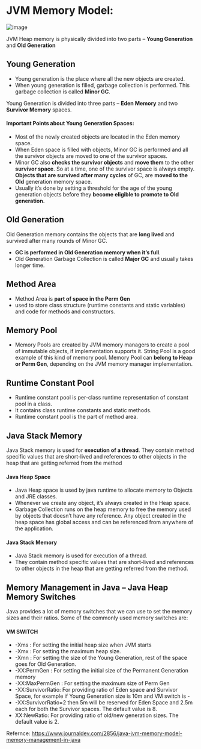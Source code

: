 # JVM Memory Model: 

![image](https://cdn.journaldev.com/wp-content/uploads/2014/05/Java-Memory-Model-450x186.png)


JVM Heap memory is physically divided into two parts – **Young Generation** and **Old Generation**

## Young Generation

+ Young generation is the place where all the new objects are created.
+ When young generation is filled, garbage collection is performed. This garbage collection is called **Minor GC**. 

Young Generation is divided into three parts – **Eden Memory** and two **Survivor Memory** spaces.


#### Important Points about Young Generation Spaces:

+ Most of the newly created objects are located in the Eden memory space.
+ When Eden space is filled with objects, Minor GC is performed and all the survivor objects are moved to one of the survivor spaces.
+ Minor GC also **checks the survivor objects** and **move them** to the other **survivor space**. So at a time, one of the survivor space is always empty. **Objects that are survived after many cycles** of GC, are **moved to the Old** generation memory space.
+ Usually it’s done by setting a threshold for the age of the young generation objects before they **become eligible to promote to Old generation.**


## Old Generation
Old Generation memory contains the objects that are **long lived** and survived after many rounds of Minor GC. 
+ **GC is performed in Old Generation memory when it’s full**.
+ Old Generation Garbage Collection is called **Major GC** and usually takes longer time.

## Method Area
+ Method Area is **part of space in the Perm Gen**
+ used to store class structure (runtime constants and static variables) and code for methods and constructors.

## Memory Pool

+ Memory Pools are created by JVM memory managers to create a pool of immutable objects, if implementation supports it. String Pool is a good example of this kind of memory pool. Memory Pool can **belong to Heap or Perm Gen**, depending on the JVM memory manager implementation.


## Runtime Constant Pool
+ Runtime constant pool is per-class runtime representation of constant pool in a class. 
+ It contains class runtime constants and static methods. 
+ Runtime constant pool is the part of method area.


## Java Stack Memory
Java Stack memory is used for **execution of a thread**. They contain method specific values that are short-lived and references to other objects in the heap that are getting referred from the method

#### Java Heap Space
+ Java Heap space is used by java runtime to allocate memory to Objects and JRE classes.
+ Whenever we create any object, it’s always created in the Heap space.
+ Garbage Collection runs on the heap memory to free the memory used by objects that doesn’t have any reference. Any object created in the heap space has global access and can be referenced from anywhere of the application.

#### Java Stack Memory
+ Java Stack memory is used for execution of a thread. 
+ They contain method specific values that are short-lived and references to other objects in the heap that are getting referred from the method.


## Memory Management in Java – Java Heap Memory Switches
Java provides a lot of memory switches that we can use to set the memory sizes and their ratios. Some of the commonly used memory switches are:

#### VM SWITCH
+ -Xms	 : For setting the initial heap size when JVM starts
+ -Xmx	 : For setting the maximum heap size.
+ -Xmn	 : For setting the size of the Young Generation, rest of the space goes for Old Generation.
+ -XX:PermGen	: For setting the initial size of the Permanent Generation memory
+ -XX:MaxPermGen	: For setting the maximum size of Perm Gen
+ -XX:SurvivorRatio:	For providing ratio of Eden space and Survivor Space, for example if Young Generation size is 10m and VM switch is -
+ -XX:SurvivorRatio=2 then 5m will be reserved for Eden Space and 2.5m each for both the Survivor spaces. The default value is 8.
+ XX:NewRatio: 	For providing ratio of old/new generation sizes. The default value is 2.





Refernce:
https://www.journaldev.com/2856/java-jvm-memory-model-memory-management-in-java

